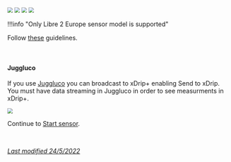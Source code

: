<img src="../../images/hamburger_menu.png" style="zoom:75%;" />  
<img src="../../images/M-S.png" style="zoom:75%;" />  
<img src="../../images/M-S-HDS.png" style="zoom:75%;" />  
<img src="../images/M-S-HDSlistG.png" style="zoom:75%;" />

!!!info "Only Libre 2 Europe sensor model is supported"

Follow [these](https://androidaps.readthedocs.io/en/latest/Hardware/Libre2.html) guidelines.

</br>

#### Juggluco

If you use [Juggluco](https://play.google.com/store/apps/details?id=tk.glucodata) you can broadcast to xDrip+ enabling Send to xDrip. You must have data streaming in Juggluco in order to see measurments in xDrip+.

<img src="../images/Juggluco.png" style="zoom:75%;" />

Continue to [Start sensor](../../use/startsensor/#followers-and-companion-apps).

</br>

[*Last modified 24/5/2022*](https://github.com/NightscoutFoundation/xDrip/releases/tag/2022.05.19)
